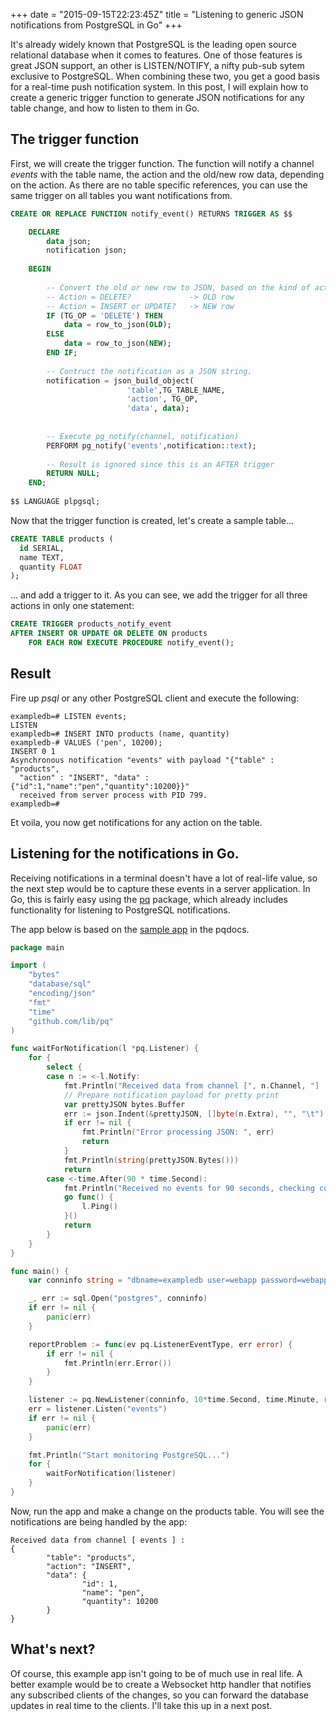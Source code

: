 +++
date = "2015-09-15T22:23:45Z"
title = "Listening to generic JSON notifications from PostgreSQL in Go"
+++

It's already widely known that PostgreSQL is the leading open source relational database when it comes to features. One of those features is great JSON support, an other is LISTEN/NOTIFY, a nifty pub-sub sytem exclusive to PostgreSQL. When combining these two, you get a good basis for a real-time push notification system. In this post, I will explain how to create a generic trigger function to generate JSON notifications for any table change, and how to listen to them in Go.

## The trigger function

First, we will create the trigger function. The function will notify a channel *events* with the table name, the action and the old/new row data, depending on the action. As there are no table specific references, you can use the same trigger on all tables you want notifications from.

``` sql
CREATE OR REPLACE FUNCTION notify_event() RETURNS TRIGGER AS $$

    DECLARE 
        data json;
        notification json;
    
    BEGIN
    
        -- Convert the old or new row to JSON, based on the kind of action.
        -- Action = DELETE?             -> OLD row
        -- Action = INSERT or UPDATE?   -> NEW row
        IF (TG_OP = 'DELETE') THEN
            data = row_to_json(OLD);
        ELSE
            data = row_to_json(NEW);
        END IF;
        
        -- Contruct the notification as a JSON string.
        notification = json_build_object(
                          'table',TG_TABLE_NAME,
                          'action', TG_OP,
                          'data', data);
        
                        
        -- Execute pg_notify(channel, notification)
        PERFORM pg_notify('events',notification::text);
        
        -- Result is ignored since this is an AFTER trigger
        RETURN NULL; 
    END;
    
$$ LANGUAGE plpgsql;
```

Now that the trigger function is created, let's create a sample table...

``` sql
CREATE TABLE products (
  id SERIAL,
  name TEXT,
  quantity FLOAT
);
```

... and add a trigger to it. As you can see, we add the trigger for all three actions in only one statement:

``` sql
CREATE TRIGGER products_notify_event
AFTER INSERT OR UPDATE OR DELETE ON products
    FOR EACH ROW EXECUTE PROCEDURE notify_event();
```

## Result
Fire up *psql* or any other PostgreSQL client and execute the following:

```
exampledb=# LISTEN events;
LISTEN
exampledb=# INSERT INTO products (name, quantity)
exampledb-# VALUES ('pen', 10200);
INSERT 0 1
Asynchronous notification "events" with payload "{"table" : "products", 
  "action" : "INSERT", "data" : {"id":1,"name":"pen","quantity":10200}}" 
  received from server process with PID 799.
exampledb=#
```

Et voila, you now get notifications for any action on the table. 

## Listening for the notifications in Go.

Receiving notifications in a terminal doesn't have a lot of real-life value, so the next step would be to capture these events in a server application. In Go, this is fairly easy using the [pq](https://godoc.org/github.com/lib/pq) package, which already includes functionality for listening to PostgreSQL notifications. 

The app below is based on the [sample app](http://godoc.org/github.com/lib/pq/listen_example) in the pqdocs.

``` go
package main

import (
	"bytes"
	"database/sql"
	"encoding/json"
	"fmt"
	"time"
	"github.com/lib/pq"
)

func waitForNotification(l *pq.Listener) {
	for {
		select {
		case n := <-l.Notify:
			fmt.Println("Received data from channel [", n.Channel, "] :")
			// Prepare notification payload for pretty print
			var prettyJSON bytes.Buffer
			err := json.Indent(&prettyJSON, []byte(n.Extra), "", "\t")
			if err != nil {
				fmt.Println("Error processing JSON: ", err)
				return
			}
			fmt.Println(string(prettyJSON.Bytes()))
			return
		case <-time.After(90 * time.Second):
			fmt.Println("Received no events for 90 seconds, checking connection")
			go func() {
				l.Ping()
			}()
			return
		}
	}
}

func main() {
	var conninfo string = "dbname=exampledb user=webapp password=webapp"

	_, err := sql.Open("postgres", conninfo)
	if err != nil {
		panic(err)
	}

	reportProblem := func(ev pq.ListenerEventType, err error) {
		if err != nil {
			fmt.Println(err.Error())
		}
	}

	listener := pq.NewListener(conninfo, 10*time.Second, time.Minute, reportProblem)
	err = listener.Listen("events")
	if err != nil {
		panic(err)
	}

	fmt.Println("Start monitoring PostgreSQL...")
	for {
		waitForNotification(listener)
	}
}
```

Now, run the app and make a change on the products table. You will see the notifications are being handled by the app:

```
Received data from channel [ events ] :
{
        "table": "products",
        "action": "INSERT",
        "data": {
                "id": 1,
                "name": "pen",
                "quantity": 10200
        }
}  
```

## What's next?

Of course, this example app isn't going to be of much use in real life. A better example would be to create a Websocket http handler that notifies any subscribed clients of the changes, so you can forward the database updates in real time to the clients. I'll take this up in a next post.